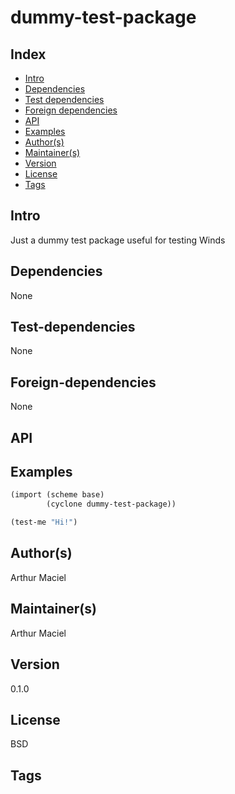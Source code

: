 # dummy-test-package

## Index 
- [Intro](#Intro)
- [Dependencies](#Dependencies)
- [Test dependencies](#Test-dependencies)
- [Foreign dependencies](#Foreign-dependencies)
- [API](#API)
- [Examples](#Examples)
- [Author(s)](#Author(s))
- [Maintainer(s)](#Maintainer(s))
- [Version](#Version) 
- [License](#License) 
- [Tags](#Tags) 

## Intro 
Just a dummy test package useful for testing Winds

## Dependencies 
None

## Test-dependencies 
None

## Foreign-dependencies 
None

## API 

## Examples
```scheme
(import (scheme base)
        (cyclone dummy-test-package))

(test-me "Hi!")
```

## Author(s)
Arthur Maciel

## Maintainer(s) 
Arthur Maciel

## Version 
0.1.0

## License 
BSD

## Tags 
